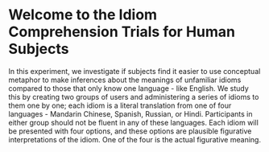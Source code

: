 # Welcome to the Idiom Comprehension Trials for Human Subjects

In this experiment, we investigate if subjects find it easier to use conceptual metaphor to make inferences about the meanings of unfamiliar idioms compared to those that only know one language - like English. We study this by creating two groups of users and administering a series of idioms to them one by one; each idiom is a literal translation from one of four languages - Mandarin Chinese, Spanish, Russian, or Hindi. Participants in either group should not be fluent in any of these languages. Each idiom will be presented with four options, and these options are plausible figurative interpretations of the idiom. One of the four is the actual figurative meaning. 
